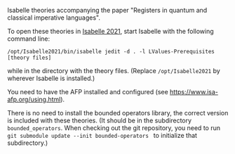 Isabelle theories accompanying the paper "Registers in quantum and classical imperative languages".

To open these theories in [Isabelle 2021](https://isabelle.in.tum.de/), start Isabelle with the following command line:
```
/opt/Isabelle2021/bin/isabelle jedit -d . -l LValues-Prerequisites  [theory files]
```
while in the directory with the theory files. (Replace `/opt/Isabelle2021` by wherever Isabelle is installed.)

You need to have the AFP installed and configured (see https://www.isa-afp.org/using.html).

There is no need to install the bounded operators library, the correct version is included with these theories.
(It should be in the subdirectory `bounded_operators`. When checking out the git repository, you need to run `git submodule update --init bounded-operators
` to initialize that subdirectory.)
